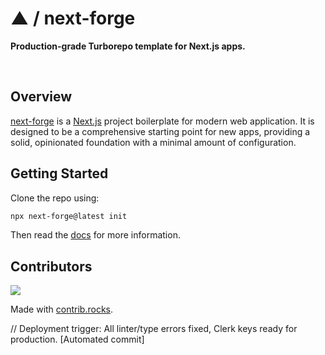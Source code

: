 # ▲ / next-forge

**Production-grade Turborepo template for Next.js apps.**

<div>
  <img src="https://img.shields.io/npm/dy/next-forge" alt="" />
  <img src="https://img.shields.io/npm/v/next-forge" alt="" />
  <img src="https://img.shields.io/github/license/vercel/next-forge" alt="" />
</div>

## Overview

[next-forge](https://github.com/vercel/next-forge) is a [Next.js](https://nextjs.org/) project boilerplate for modern web application. It is designed to be a comprehensive starting point for new apps, providing a solid, opinionated foundation with a minimal amount of configuration.

## Getting Started

Clone the repo using:

```sh
npx next-forge@latest init
```

Then read the [docs](https://www.next-forge.com/docs) for more information.

## Contributors

<a href="https://github.com/vercel/next-forge/graphs/contributors">
  <img src="https://contrib.rocks/image?repo=vercel/next-forge" />
</a>

Made with [contrib.rocks](https://contrib.rocks).

// Deployment trigger: All linter/type errors fixed, Clerk keys ready for production. [Automated commit]
